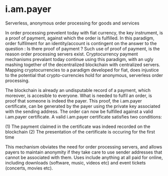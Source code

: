 # i.am.payer
Serverless, anonymous order processing for goods and services 

In order processing prevelent today with fiat currency, the key instrument, is a proof of payment, against which the order is fulfilled. In this paradigm, order fulfilment for an identity/account is contingent on the answer to the question : Is there proof of payment ? Such use of proof of payment, is the reason order processing servers exist. Cryptocurrency payment mechanisms prevalant today continue using this paradigm, with an ugly mashing together of the decentralized blockchain with centralized servers.  Mapping cryptocurrencies to a paradigm developed for fiat, does injustice to the potential that crypto-currencies hold for anonymous, serverless order processing.

The blockchain is already an undisputable record of a payment, which moreover, is accesible to everyone. What is needed to fulfil an order, is proof that someone is indeed the payer. This proof, the i.am.payer certificate, can be generated by the payer using the private key associated with the sending address. The order can now be fulfilled against a valid i.am.payer certificate. A valid i.am.payer certificate satisfies two conditions:

  (1) The payment claimed in the certificate was indeed recorded on the blockchain
  (2) The presentation of the certificate is occuring for the first time

This mechanism obviates the need for order processing servers, and allows payers to maintain anonymity if they take care to use sender addresses that cannot be associated with them. Uses include anything at all paid for online, including downloads (software, music, videos etc) and event tickets (concerts, movies etc).
